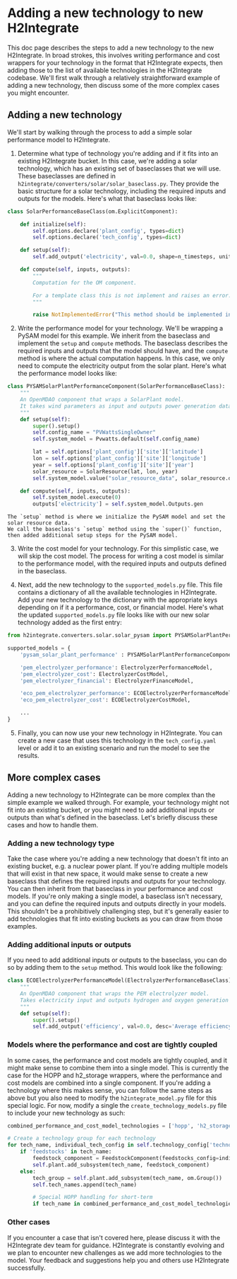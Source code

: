 # Adding a new technology to new H2Integrate

This doc page describes the steps to add a new technology to the new H2Integrate.
In broad strokes, this involves writing performance and cost wrappers for your technology in the format that H2Integrate expects, then adding those to the list of available technologies in the H2Integrate codebase.
We'll first walk through a relatively straightforward example of adding a new technology, then discuss some of the more complex cases you might encounter.

## Adding a new technology

We'll start by walking through the process to add a simple solar performance model to H2Integrate.

1. Determine what type of technology you're adding and if it fits into an existing H2Integrate bucket.
In this case, we're adding a solar technology, which has an existing set of baseclasses that we will use.
These baseclasses are defined in `h2integrate/converters/solar/solar_baseclass.py`.
They provide the basic structure for a solar technology, including the required inputs and outputs for the models.
Here's what that baseclass looks like:

```python
class SolarPerformanceBaseClass(om.ExplicitComponent):

    def initialize(self):
        self.options.declare('plant_config', types=dict)
        self.options.declare('tech_config', types=dict)

    def setup(self):
        self.add_output('electricity', val=0.0, shape=n_timesteps, units='kW', desc='Power output from SolarPlant')

    def compute(self, inputs, outputs):
        """
        Computation for the OM component.

        For a template class this is not implement and raises an error.
        """

        raise NotImplementedError("This method should be implemented in a subclass.")
```

2. Write the performance model for your technology.
We'll be wrapping a PySAM model for this example.
We inherit from the baseclass and implement the `setup` and `compute` methods.
The baseclass describes the required inputs and outputs that the model should have, and the `compute` method is where the actual computation happens.
In this case, we only need to compute the electricity output from the solar plant.
Here's what the performance model looks like:

```python
class PYSAMSolarPlantPerformanceComponent(SolarPerformanceBaseClass):
    """
    An OpenMDAO component that wraps a SolarPlant model.
    It takes wind parameters as input and outputs power generation data.
    """
    def setup(self):
        super().setup()
        self.config_name = "PVWattsSingleOwner"
        self.system_model = Pvwatts.default(self.config_name)

        lat = self.options['plant_config']['site']['latitude']
        lon = self.options['plant_config']['site']['longitude']
        year = self.options['plant_config']['site']['year']
        solar_resource = SolarResource(lat, lon, year)
        self.system_model.value("solar_resource_data", solar_resource.data)

    def compute(self, inputs, outputs):
        self.system_model.execute(0)
        outputs['electricity'] = self.system_model.Outputs.gen
```

```{note}
The `setup` method is where we initialize the PySAM model and set the solar resource data.
We call the baseclass's `setup` method using the `super()` function, then added additional setup steps for the PySAM model.
```

3. Write the cost model for your technology.
For this simplistic case, we will skip the cost model.
The process for writing a cost model is similar to the performance model, with the required inputs and outputs defined in the baseclass.

4. Next, add the new technology to the `supported_models.py` file.
This file contains a dictionary of all the available technologies in H2Integrate.
Add your new technology to the dictionary with the appropriate keys depending on if it a performance, cost, or financial model.
Here's what the updated `supported_models.py` file looks like with our new solar technology added as the first entry:

```python
from h2integrate.converters.solar.solar_pysam import PYSAMSolarPlantPerformanceComponent

supported_models = {
    'pysam_solar_plant_performance' : PYSAMSolarPlantPerformanceComponent,

    'pem_electrolyzer_performance': ElectrolyzerPerformanceModel,
    'pem_electrolyzer_cost': ElectrolyzerCostModel,
    'pem_electrolyzer_financial': ElectrolyzerFinanceModel,

    'eco_pem_electrolyzer_performance': ECOElectrolyzerPerformanceModel,
    'eco_pem_electrolyzer_cost': ECOElectrolyzerCostModel,

    ...
}
```

5. Finally, you can now use your new technology in H2Integrate.
You can create a new case that uses this technology in the `tech_config.yaml` level or add it to an existing scenario and run the model to see the results.


## More complex cases

Adding a new technology to H2Integrate can be more complex than the simple example we walked through.
For example, your technology might not fit into an existing bucket, or you might need to add additional inputs or outputs than what's defined in the baseclass.
Let's briefly discuss these cases and how to handle them.

### Adding a new technology type

Take the case where you're adding a new technology that doesn't fit into an existing bucket, e.g. a nuclear power plant.
If you're adding multiple models that will exist in that new space, it would make sense to create a new baseclass that defines the required inputs and outputs for your technology.
You can then inherit from that baseclass in your performance and cost models.
If you're only making a single model, a baseclass isn't necessary, and you can define the required inputs and outputs directly in your models.
This shouldn't be a prohibitively challenging step, but it's generally easier to add technologies that fit into existing buckets as you can draw from those examples.

### Adding additional inputs or outputs

If you need to add additional inputs or outputs to the baseclass, you can do so by adding them to the `setup` method.
This would look like the following:

```python
class ECOElectrolyzerPerformanceModel(ElectrolyzerPerformanceBaseClass):
    """
    An OpenMDAO component that wraps the PEM electrolyzer model.
    Takes electricity input and outputs hydrogen and oxygen generation rates.
    """
    def setup(self):
        super().setup()
        self.add_output('efficiency', val=0.0, desc='Average efficiency of the electrolyzer')
```

### Models where the performance and cost are tightly coupled

In some cases, the performance and cost models are tightly coupled, and it might make sense to combine them into a single model.
This is currently the case for the HOPP and h2_storage wrappers, where the performance and cost models are combined into a single component.
If you're adding a technology where this makes sense, you can follow the same steps as above but you also need to modify the `h2integrate_model.py` file for this special logic.
For now, modify a single  the `create_technology_models.py` file to include your new technology as such:

```python
combined_performance_and_cost_model_technologies = ['hopp', 'h2_storage', '<your_tech_here>']

# Create a technology group for each technology
for tech_name, individual_tech_config in self.technology_config['technologies'].items():
    if 'feedstocks' in tech_name:
        feedstock_component = FeedstockComponent(feedstocks_config=individual_tech_config)
        self.plant.add_subsystem(tech_name, feedstock_component)
    else:
        tech_group = self.plant.add_subsystem(tech_name, om.Group())
        self.tech_names.append(tech_name)

        # Special HOPP handling for short-term
        if tech_name in combined_performance_and_cost_model_technologies:
```


### Other cases

If you encounter a case that isn't covered here, please discuss it with the H2Integrate dev team for guidance.
H2Integrate is constantly evolving and we plan to encounter new challenges as we add more technologies to the model.
Your feedback and suggestions help you and others use H2Integrate successfully.
